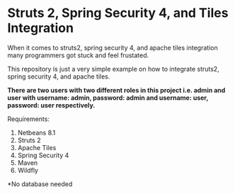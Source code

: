 # Struts 2, Spring Security 4, and Tiles Integration

When it comes to struts2, spring security 4, and apache tiles integration many programmers got stuck and feel frustated.

This repository is just a very simple example on how to integrate struts2, spring security 4, and apache tiles.

<b> There are two users with two different roles in this project i.e. admin and user with username: admin, password: admin and username: user, password: user respectively. </b>

Requirements:
1. Netbeans 8.1
2. Struts 2
3. Apache Tiles
4. Spring Security 4
5. Maven
6. Wildfly

*No database needed
